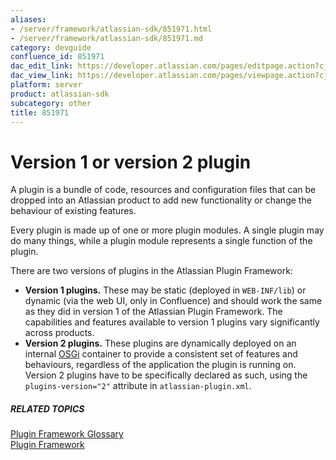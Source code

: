 ```yaml
---
aliases:
- /server/framework/atlassian-sdk/851971.html
- /server/framework/atlassian-sdk/851971.md
category: devguide
confluence_id: 851971
dac_edit_link: https://developer.atlassian.com/pages/editpage.action?cjm=wozere&pageId=851971
dac_view_link: https://developer.atlassian.com/pages/viewpage.action?cjm=wozere&pageId=851971
platform: server
product: atlassian-sdk
subcategory: other
title: 851971
---
```

# Version 1 or version 2 plugin

A plugin is a bundle of code, resources and configuration files that can be dropped into an Atlassian product to add new functionality or change the behaviour of existing features.

Every plugin is made up of one or more plugin modules. A single plugin may do many things, while a plugin module represents a single function of the plugin.

There are two versions of plugins in the Atlassian Plugin Framework:

-   **Version 1 plugins.** These may be static (deployed in `WEB-INF/lib`) or dynamic (via the web UI, only in Confluence) and should work the same as they did in version 1 of the Atlassian Plugin Framework. The capabilities and features available to version 1 plugins vary significantly across products.
-   **Version 2 plugins.** These plugins are dynamically deployed on an internal <a href="http://osgi.org" class="external-link">OSGi</a> container to provide a consistent set of features and behaviours, regardless of the application the plugin is running on. Version 2 plugins have to be specifically declared as such, using the `plugins-version="2"` attribute in `atlassian-plugin.xml`.

##### RELATED TOPICS

[Plugin Framework Glossary](/server/framework/atlassian-sdk/plugin-framework-glossary)  
[Plugin Framework](https://developer.atlassian.com/display/PLUGINFRAMEWORK/Plugin+Framework)





































































































































































































